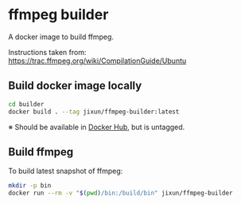 ffmpeg builder
==============

A docker image to build ffmpeg.

Instructions taken from: https://trac.ffmpeg.org/wiki/CompilationGuide/Ubuntu

## Build docker image locally

```sh
cd builder
docker build . --tag jixun/ffmpeg-builder:latest
```

※ Should be available in [Docker Hub][hub], but is untagged.

[hub]: https://hub.docker.com/r/jixun/ffmpeg-builder

## Build ffmpeg

To build latest snapshot of ffmpeg:

```sh
mkdir -p bin
docker run --rm -v "$(pwd)/bin:/build/bin" jixun/ffmpeg-builder
```
